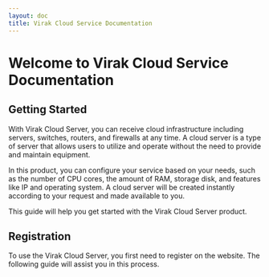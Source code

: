 ```yaml
---
layout: doc
title: Virak Cloud Service Documentation
---
```


# Welcome to Virak Cloud Service Documentation

## Getting Started

With Virak Cloud Server, you can receive cloud infrastructure including servers, switches, routers, and firewalls at any time. A cloud server is a type of server that allows users to utilize and operate without the need to provide and maintain equipment.

In this product, you can configure your service based on your needs, such as the number of CPU cores, the amount of RAM, storage disk, and features like IP and operating system. A cloud server will be created instantly according to your request and made available to you.

This guide will help you get started with the Virak Cloud Server product.

## Registration

To use the Virak Cloud Server, you first need to register on the website. The following guide will assist you in this process.

